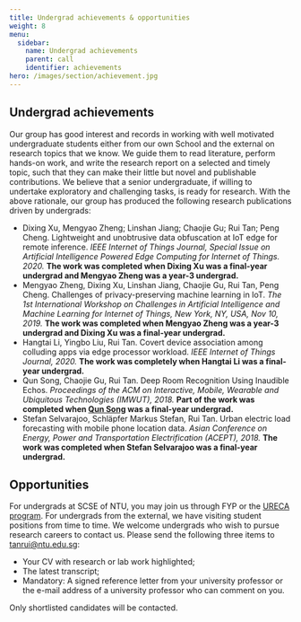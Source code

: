 ```yaml
---
title: Undergrad achievements & opportunities
weight: 8
menu:
  sidebar:
    name: Undergrad achievements
    parent: call
    identifier: achievements
hero: /images/section/achievement.jpg
---
```


## Undergrad achievements 

Our group has good interest and records in working with well motivated undergraduate students either from our own School and the external on research topics that we know. We guide them to read literature, perform hands-on work, and write the research report on a selected and timely topic, such that they can make their little but novel and publishable contributions. We believe that a senior undergraduate, if willing to undertake exploratory and challenging tasks, is ready for research. With the above rationale, our group has produced the following research publications driven by undergrads:

- Dixing Xu, Mengyao Zheng; Linshan Jiang; Chaojie Gu; Rui Tan; Peng Cheng.
  Lightweight and unobtrusive data obfuscation at IoT edge for remote inference.
  *IEEE Internet of Things Journal, Special Issue on Artificial Intelligence Powered Edge Computing for Internet of Things. 2020.*
  **The work was completed when Dixing Xu was a final-year undergrad and Mengyao Zheng was a year-3 undergrad.**
- Mengyao Zheng, Dixing Xu, Linshan Jiang, Chaojie Gu, Rui Tan, Peng Cheng.
  Challenges of privacy-preserving machine learning in IoT.
  *The 1st International Workshop on Challenges in Artificial Intelligence and Machine Learning for Internet of Things, New York, NY, USA, Nov 10, 2019.*
  **The work was completed when Mengyao Zheng was a year-3 undergrad and Dixing Xu was a final-year undergrad.**
- Hangtai Li, Yingbo Liu, Rui Tan.
  Covert device association among colluding apps via edge processor workload.
  *IEEE Internet of Things Journal, 2020.*
  **The work was completely when Hangtai Li was a final-year undergrad.**
- Qun Song, Chaojie Gu, Rui Tan.
  Deep Room Recognition Using Inaudible Echos.
  *Proceedings of the ACM on Interactive, Mobile, Wearable and Ubiquitous Technologies (IMWUT), 2018.*
  **Part of the work was completed when [Qun Song](student/phd4_qun_song/) was a final-year undergrad.**
- Stefan Selvarajoo, Schläpfer Markus Stefan, Rui Tan.
  Urban electric load forecasting with mobile phone location data.
  *Asian Conference on Energy, Power and Transportation Electrification (ACEPT), 2018.*
  **The work was completed when Stefan Selvarajoo was a final-year undergrad.**


## Opportunities
For undergrads at SCSE of NTU, you may join us through FYP or the [URECA program](https://www.ntu.edu.sg/ureca/Pages/default.aspx). For undergrads from the external, we have visiting student positions from time to time. We welcome undergrads who wish to pursue research careers to contact us. Please send the following three items to tanrui@ntu.edu.sg:

- Your CV with research or lab work highlighted;
- The latest transcript;
- Mandatory: A signed reference letter from your university professor or the e-mail address of a university professor who can comment on you.

Only shortlisted candidates will be contacted.
